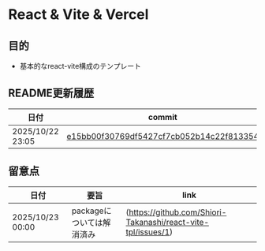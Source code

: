 # React & Vite & Vercel

## 目的
- 基本的なreact-vite構成のテンプレート

## README更新履歴

|日付|commit|
|------|------|
|2025/10/22 23:05|[e15bb00f30769df5427cf7cb052b14c22f813354](../../commits/e15bb00f30769df5427cf7cb052b14c22f813354)|


## 留意点
|日付|要旨|link|
|------|------|------|
|2025/10/23 00:00|packageについては解消済み|(https://github.com/Shiori-Takanashi/react-vite-tpl/issues/1)|

